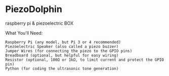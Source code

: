 # PiezoDolphin
raspberry pi &amp; piezoelectric BOX

What You'll Need:

    Raspberry Pi (any model, but Pi 3 or 4 recommended)
    Piezoelectric Speaker (also called a piezo buzzer)
    Jumper Wires (for connecting the piezo to the GPIO pins)
    Breadboard (optional, but helpful for easy wiring)
    Resistor (optional, 100Ω or 1kΩ, to limit current and protect the GPIO pin)
    Python (for coding the ultrasonic tone generation)
